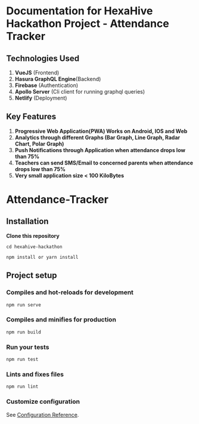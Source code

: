 # Documentation for HexaHive Hackathon Project - Attendance Tracker

## Technologies Used
1. **VueJS** (Frontend)
2. **Hasura GraphQL Engine**(Backend)
3. **Firebase** (Authentication)
4. **Apollo Server** (Cli client for running graphql queries)
5. **Netlify** (Deployment)

## Key Features
1. **Progressive Web Application(PWA) Works on Android, IOS and Web**
2. **Analytics through different Graphs (Bar Graph, Line Graph, Radar Chart, Polar Graph)**
3. **Push Notifications through Application when attendance drops low than 75%**
4. **Teachers can send SMS/Email to concerned parents when attendance drops low than 75%**
5. **Very small application size < 100 KiloBytes**

# Attendance-Tracker

## Installation



**Clone this repository**

```
cd hexahive-hackathon
```
```
npm install or yarn install
```
## Project setup
### Compiles and hot-reloads for development
```
npm run serve
```

### Compiles and minifies for production
```
npm run build
```

### Run your tests
```
npm run test
```

### Lints and fixes files
```
npm run lint
```

### Customize configuration
See [Configuration Reference](https://cli.vuejs.org/config/).
